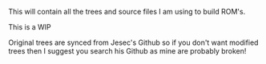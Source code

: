 This will contain all the trees and source files I am using to build ROM's.

This is a WIP

Original trees are synced from Jesec's Github so if you don't want modified trees then I suggest you search his Github as mine are probably broken!
